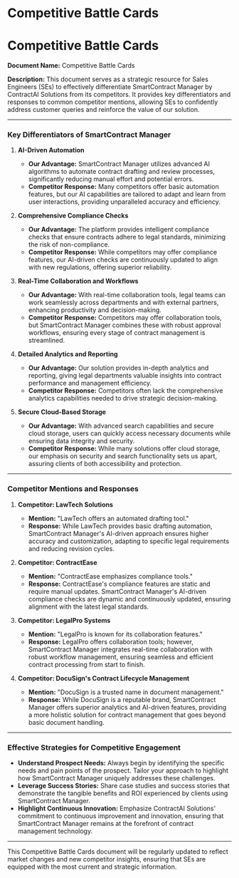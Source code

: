 # Competitive Battle Cards

# Competitive Battle Cards

**Document Name:** Competitive Battle Cards

**Description:** This document serves as a strategic resource for Sales Engineers (SEs) to effectively differentiate SmartContract Manager by ContractAI Solutions from its competitors. It provides key differentiators and responses to common competitor mentions, allowing SEs to confidently address customer queries and reinforce the value of our solution.

---

### Key Differentiators of SmartContract Manager

1. **AI-Driven Automation**
   - **Our Advantage:** SmartContract Manager utilizes advanced AI algorithms to automate contract drafting and review processes, significantly reducing manual effort and potential errors.
   - **Competitor Response:** Many competitors offer basic automation features, but our AI capabilities are tailored to adapt and learn from user interactions, providing unparalleled accuracy and efficiency.

2. **Comprehensive Compliance Checks**
   - **Our Advantage:** The platform provides intelligent compliance checks that ensure contracts adhere to legal standards, minimizing the risk of non-compliance.
   - **Competitor Response:** While competitors may offer compliance features, our AI-driven checks are continuously updated to align with new regulations, offering superior reliability.

3. **Real-Time Collaboration and Workflows**
   - **Our Advantage:** With real-time collaboration tools, legal teams can work seamlessly across departments and with external partners, enhancing productivity and decision-making.
   - **Competitor Response:** Competitors may offer collaboration tools, but SmartContract Manager combines these with robust approval workflows, ensuring every stage of contract management is streamlined.

4. **Detailed Analytics and Reporting**
   - **Our Advantage:** Our solution provides in-depth analytics and reporting, giving legal departments valuable insights into contract performance and management efficiency.
   - **Competitor Response:** Competitors often lack the comprehensive analytics capabilities needed to drive strategic decision-making.

5. **Secure Cloud-Based Storage**
   - **Our Advantage:** With advanced search capabilities and secure cloud storage, users can quickly access necessary documents while ensuring data integrity and security.
   - **Competitor Response:** While many solutions offer cloud storage, our emphasis on security and search functionality sets us apart, assuring clients of both accessibility and protection.

---

### Competitor Mentions and Responses

1. **Competitor: LawTech Solutions**
   - **Mention:** "LawTech offers an automated drafting tool."
   - **Response:** While LawTech provides basic drafting automation, SmartContract Manager's AI-driven approach ensures higher accuracy and customization, adapting to specific legal requirements and reducing revision cycles.

2. **Competitor: ContractEase**
   - **Mention:** "ContractEase emphasizes compliance tools."
   - **Response:** ContractEase's compliance features are static and require manual updates. SmartContract Manager's AI-driven compliance checks are dynamic and continuously updated, ensuring alignment with the latest legal standards.

3. **Competitor: LegalPro Systems**
   - **Mention:** "LegalPro is known for its collaboration features."
   - **Response:** LegalPro offers collaboration tools; however, SmartContract Manager integrates real-time collaboration with robust workflow management, ensuring seamless and efficient contract processing from start to finish.

4. **Competitor: DocuSign's Contract Lifecycle Management**
   - **Mention:** "DocuSign is a trusted name in document management."
   - **Response:** While DocuSign is a reputable brand, SmartContract Manager offers superior analytics and AI-driven features, providing a more holistic solution for contract management that goes beyond basic document handling.

---

### Effective Strategies for Competitive Engagement

- **Understand Prospect Needs:** Always begin by identifying the specific needs and pain points of the prospect. Tailor your approach to highlight how SmartContract Manager uniquely addresses these challenges.
- **Leverage Success Stories:** Share case studies and success stories that demonstrate the tangible benefits and ROI experienced by clients using SmartContract Manager.
- **Highlight Continuous Innovation:** Emphasize ContractAI Solutions' commitment to continuous improvement and innovation, ensuring that SmartContract Manager remains at the forefront of contract management technology.

---

This Competitive Battle Cards document will be regularly updated to reflect market changes and new competitor insights, ensuring that SEs are equipped with the most current and strategic information.